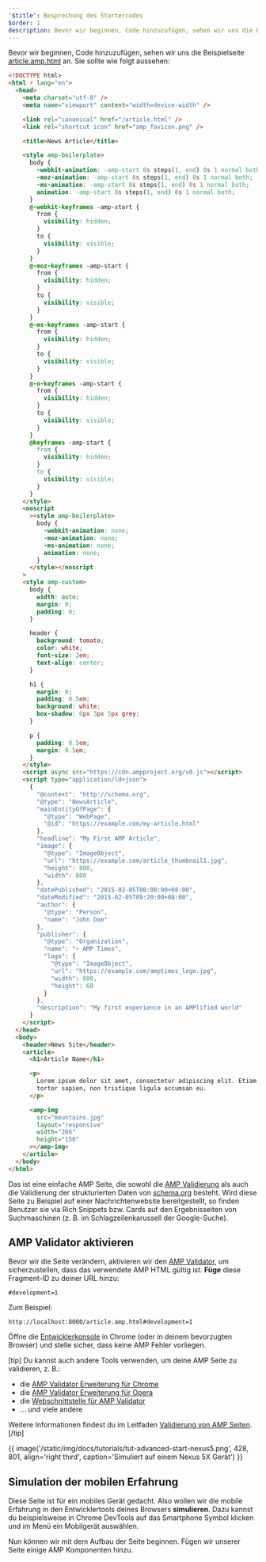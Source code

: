 ```yaml
---
'$title': Besprechung des Startercodes
$order: 1
description: Bevor wir beginnen, Code hinzuzufügen, sehen wir uns die Beispielseite article.amp.html an. Sie sollte …
---
```


Bevor wir beginnen, Code hinzuzufügen, sehen wir uns die Beispielseite [article.amp.html](https://github.com/googlecodelabs/accelerated-mobile-pages-advanced/blob/master/article.amp.html) an. Sie sollte wie folgt aussehen:

```html
<!DOCTYPE html>
<html ⚡ lang="en">
  <head>
    <meta charset="utf-8" />
    <meta name="viewport" content="width=device-width" />

    <link rel="canonical" href="/article.html" />
    <link rel="shortcut icon" href="amp_favicon.png" />

    <title>News Article</title>

    <style amp-boilerplate>
      body {
        -webkit-animation: -amp-start 8s steps(1, end) 0s 1 normal both;
        -moz-animation: -amp-start 8s steps(1, end) 0s 1 normal both;
        -ms-animation: -amp-start 8s steps(1, end) 0s 1 normal both;
        animation: -amp-start 8s steps(1, end) 0s 1 normal both;
      }
      @-webkit-keyframes -amp-start {
        from {
          visibility: hidden;
        }
        to {
          visibility: visible;
        }
      }
      @-moz-keyframes -amp-start {
        from {
          visibility: hidden;
        }
        to {
          visibility: visible;
        }
      }
      @-ms-keyframes -amp-start {
        from {
          visibility: hidden;
        }
        to {
          visibility: visible;
        }
      }
      @-o-keyframes -amp-start {
        from {
          visibility: hidden;
        }
        to {
          visibility: visible;
        }
      }
      @keyframes -amp-start {
        from {
          visibility: hidden;
        }
        to {
          visibility: visible;
        }
      }
    </style>
    <noscript
      ><style amp-boilerplate>
        body {
          -webkit-animation: none;
          -moz-animation: none;
          -ms-animation: none;
          animation: none;
        }
      </style></noscript
    >
    <style amp-custom>
      body {
        width: auto;
        margin: 0;
        padding: 0;
      }

      header {
        background: tomato;
        color: white;
        font-size: 2em;
        text-align: center;
      }

      h1 {
        margin: 0;
        padding: 0.5em;
        background: white;
        box-shadow: 0px 3px 5px grey;
      }

      p {
        padding: 0.5em;
        margin: 0.5em;
      }
    </style>
    <script async src="https://cdn.ampproject.org/v0.js"></script>
    <script type="application/ld+json">
      {
        "@context": "http://schema.org",
        "@type": "NewsArticle",
        "mainEntityOfPage": {
          "@type": "WebPage",
          "@id": "https://example.com/my-article.html"
        },
        "headline": "My First AMP Article",
        "image": {
          "@type": "ImageObject",
          "url": "https://example.com/article_thumbnail1.jpg",
          "height": 800,
          "width": 800
        },
        "datePublished": "2015-02-05T08:00:00+08:00",
        "dateModified": "2015-02-05T09:20:00+08:00",
        "author": {
          "@type": "Person",
          "name": "John Doe"
        },
        "publisher": {
          "@type": "Organization",
          "name": "⚡ AMP Times",
          "logo": {
            "@type": "ImageObject",
            "url": "https://example.com/amptimes_logo.jpg",
            "width": 600,
            "height": 60
          }
        },
        "description": "My first experience in an AMPlified world"
      }
    </script>
  </head>
  <body>
    <header>News Site</header>
    <article>
      <h1>Article Name</h1>

      <p>
        Lorem ipsum dolor sit amet, consectetur adipiscing elit. Etiam egestas
        tortor sapien, non tristique ligula accumsan eu.
      </p>

      <amp-img
        src="mountains.jpg"
        layout="responsive"
        width="266"
        height="150"
      ></amp-img>
    </article>
  </body>
</html>
```

Das ist eine einfache AMP Seite, die sowohl die [AMP Validierung](../../../../documentation/guides-and-tutorials/learn/validation-workflow/validate_amp.md) als auch die Validierung der strukturierten Daten von [schema.org](http://schema.org/) besteht. Wird diese Seite zu Beispiel auf einer Nachrichtenwebsite bereitgestellt, so finden Benutzer sie via Rich Snippets bzw. Cards auf den Ergebnisseiten von Suchmaschinen (z. B. im Schlagzeilenkarussell der Google-Suche).

## AMP Validator aktivieren

Bevor wir die Seite verändern, aktivieren wir den [AMP Validator](../../../../documentation/guides-and-tutorials/learn/validation-workflow/validate_amp.md), um sicherzustellen, dass das verwendete AMP HTML gültig ist. **Füge** diese Fragment-ID zu deiner URL hinzu:

```text
#development=1
```

Zum Beispiel:

```text
http://localhost:8000/article.amp.html#development=1
```

Öffne die [Entwicklerkonsole](https://developer.chrome.com/devtools/docs/console) in Chrome (oder in deinem bevorzugten Browser) und stelle sicher, dass keine AMP Fehler vorliegen.

[tip] Du kannst auch andere Tools verwenden, um deine AMP Seite zu validieren, z. B.:

- die [AMP Validator Erweiterung für Chrome](https://chrome.google.com/webstore/detail/amp-validator/nmoffdblmcmgeicmolmhobpoocbbmknc)
- die [AMP Validator Erweiterung für Opera](https://addons.opera.com/en-gb/extensions/details/amp-validator/)
- die [Webschnittstelle für AMP Validator](https://validator.ampproject.org/)
- … und viele andere

Weitere Informationen findest du im Leitfaden [Validierung von AMP Seiten](../../../../documentation/guides-and-tutorials/learn/validation-workflow/validate_amp.md). [/tip]

{{ image('/static/img/docs/tutorials/tut-advanced-start-nexus5.png', 428, 801, align='right third', caption='Simuliert auf einem Nexus 5X Gerät') }}

## Simulation der mobilen Erfahrung

Diese Seite ist für ein mobiles Gerät gedacht. Also wollen wir die mobile Erfahrung in den Entwicklertools deines Browsers **simulieren**. Dazu kannst du beispielsweise in Chrome DevTools auf das Smartphone Symbol klicken und im Menü ein Mobilgerät auswählen.

Nun können wir mit dem Aufbau der Seite beginnen. Fügen wir unserer Seite einige AMP Komponenten hinzu.
